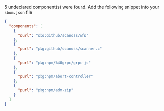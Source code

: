 5 undeclared component(s) were found.
Add the following snippet into your `sbom.json` file

```json
{
  "components": [
    {
      "purl": "pkg:github/scanoss/wfp"
    },
    {
      "purl": "pkg:github/scanoss/scanner.c"
    },
    {
      "purl": "pkg:npm/%40grpc/grpc-js"
    },
    {
      "purl": "pkg:npm/abort-controller"
    },
    {
      "purl": "pkg:npm/adm-zip"
    }
  ]
}
```

